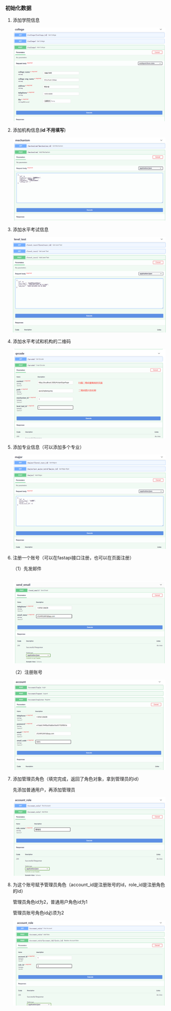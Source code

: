 ### 初始化数据

1. 添加学院信息

   ![1600218355493](初始化数据.assets/1600218355493.png)

2. 添加机构信息(**id 不用填写**)

   ![1600218483248](初始化数据.assets/1600218483248.png)

3. 添加水平考试信息

   ![1600218584394](初始化数据.assets/1600218584394.png)

4. 添加水平考试和机构的二维码

   ![1600218907302](初始化数据.assets/1600218907302.png)

5. 添加专业信息（可以添加多个专业）

   ![1600218963938](初始化数据.assets/1600218963938.png)

6. 注册一个账号（可以在fastapi接口注册，也可以在页面注册）

   （1）先发邮件

   ​			![1600219213867](初始化数据.assets/1600219213867.png)

   （2）注册账号

   ![1600219300495](初始化数据.assets/1600219300495.png)

7. 添加管理员角色（填完完成，返回了角色对象，拿到管理员的id）

   先添加普通用户，再添加管理员

   ![1600219330418](初始化数据.assets/1600219330418.png)

8. 为这个账号赋予管理员角色（account_id是注册账号的id，role_id是注册角色的id）

   管理员角色id为2，普通用户角色id为1

   管理员账号角色id必须为2

   ![1600219377444](初始化数据.assets/1600219377444.png)